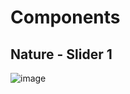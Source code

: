 ﻿# Components
## Nature - Slider 1
![image](https://github.com/Janith-Sandamal/musical-umbrella/assets/78975250/492f9b13-8d7a-41a1-b026-7e5d7d26476f)
